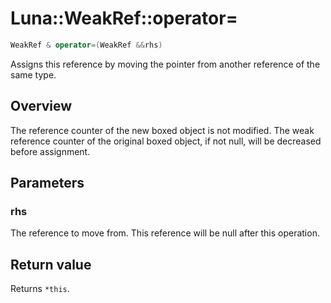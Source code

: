 # Luna::WeakRef::operator=

```c++
WeakRef & operator=(WeakRef &&rhs)
```

Assigns this reference by moving the pointer from another reference of the same type. 

## Overview
The reference counter of the new boxed object is not modified. The weak reference counter of the original boxed object, if not null, will be decreased before assignment. 

## Parameters
### rhs
The reference to move from. This reference will be null after this operation. 

## Return value
Returns `*this`. 

